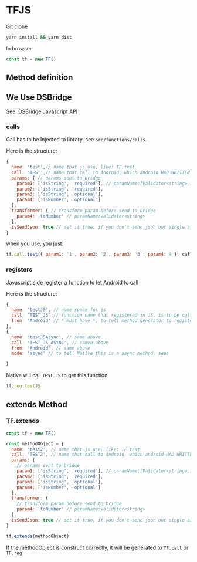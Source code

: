 # TFJS

Git clone

```bash
yarn install && yarn dist
```

In browser

```javascript
const tf = new TF()
```

## Method definition

## We Use DSBridge

See: [DSBridge Javascript API](https://github.com/wendux/DSBridge-Android/blob/master/readme-chs.md#javascript-api)

### calls

Call has to be injected to library. see `src/functions/calls`.

Here is the structure:

```javascript
{
  name: 'test',// name that js use, like: TF.test
  call: 'TEST',// name that call to Android, which android HAD WRITTEN to it's code
  params: { // params sent to bridge
    param1: ['isString', 'required'], // paramName:[Validator<string>,isRequried<'reqruied'|'optional'>]
    param2: ['isString', 'required'],
    param3: ['isString', 'optional'],
    param4: ['isNumber', 'optional']
  },
  transformer: { // transform param before send to bridge
    param4: 'toNumber' // paramName:Validator<string>
  },
  isSendJson: true // set it true, if you don't send json but single argument
}
```

when you use, you just:

```javascript
tf.call.test({ param1: '1', param2: '2', param3: '3', param4: 4 }, callback)
```

### registers

Javascript side register a function to let Android to call

Here is the structure:

```javascript
{
  name: 'testJS', // name space for js
  call: 'TEST_JS',// function name that registered in JS, is to be called from Native
  from: 'Android' // * must have *, to tell method generator to register functions
},
{
  name: 'testJSAsync', // same above
  call: 'TEST_JS_ASYNC', // samve above
  from: 'Android', // same above
  mode: 'async' // to tell Native this is a async method, see:

}
```

Native will call `TEST_JS` to get this function

```javascript
tf.reg.testJS
```

## extends Method

### TF.extends

```javascript
const tf = new TF()

const methodObject = {
  name: 'test2', // name that js use, like: TF.test
  call: 'TEST2', // name that call to Android, which android HAD WRITTEN to it's code
  params: {
    // params sent to bridge
    param1: ['isString', 'required'], // paramName:[Validator<string>,isRequried<'reqruied'|'optional'>]
    param2: ['isString', 'required'],
    param3: ['isString', 'optional'],
    param4: ['isNumber', 'optional']
  },
  transformer: {
    // transform param before send to bridge
    param4: 'toNumber' // paramName:Validator<string>
  },
  isSendJson: true // set it true, if you don't send json but single argument
}

tf.extends(methodObject)
```

If the methodObject is construct correctly, it will be generated to `TF.call` or `TF.reg`
